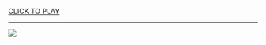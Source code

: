 
<a href="https://premium76.site?title=tag_unblocked_games_76&ref=13M">CLICK TO PLAY</a></h3>
<hr>

<a href="https://premium76.site?title=tag_unblocked_games_76&ref=13M"><img src="https://clearcache.store/games.png"></a>


